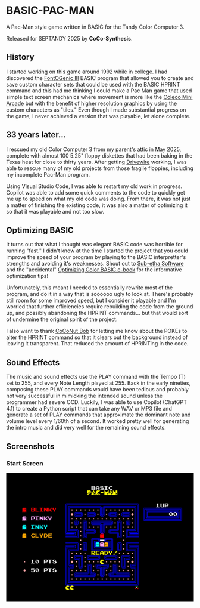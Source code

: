 # BASIC-PAC-MAN

A Pac-Man style game written in BASIC for the Tandy Color Computer 3.

Released for SEPTANDY 2025 by **CoCo-Synthesis**.

## History

I started working on this game around 1992 while in college.  I had discovered the [FontOGenic III](https://colorcomputerarchive.com/repo/Disks/Applications/Fontogenic%203%20%28Todd%20Knudsen%29%20%28Coco%203%29.zip) BASIC program that allowed you to create and save custom character sets that could be used with the BASIC HPRINT command and this had me thinking I could make a Pac Man game that used simple text screen mechanics where movement is more like the [Coleco Mini Arcade](https://itizso.itch.io/coleco-pacman) but with the benefit of higher resolution graphics by using the custom characters as "tiles." Even though I made substantial progress on the game, I never achieved a version that was playable, let alone complete.

## 33 years later...

I rescued my old Color Computer 3 from my parent's attic in May 2025, complete with almost 100 5.25" floppy diskettes that had been baking in the Texas heat for close to thirty years.  After getting [Drivewire](https://www.cocopedia.com/wiki/index.php/Getting_Started_with_DriveWire) working, I was able to rescue many of my old projects from those fragile floppies, including my incomplete Pac-Man program.

Using Visual Studio Code, I was able to restart my old work in progress.  Copilot was able to add some quick comments to the code to quickly get me up to speed on what my old code was doing.  From there, it was not just a matter of finishing the existing code, it was also a matter of optimizing it so that it was playable and not too slow.

## Optimizing BASIC

It turns out that what I thought was elegant BASIC code was horrible for running "fast."  I didn't know at the time I started the project that you could improve the speed of your program by playing to the BASIC interpretter's strengths and avoiding it's weaknesses.  Shout out to [Sub-etha Software](https://subethasoftware.com/) and the "accidental" [Optimizing Color BASIC e-book](https://colorcomputerarchive.com/repo/Documents/Books/Optimizing%20Color%20BASIC%20(Allen%20C.%20Huffman).pdf) for the informative optimization tips!

Unfortunately, this meant I needed to essentially rewrite most of the program, and do it in a way that is soooooo ugly to look at.  There's probably still room for some improved speed, but I consider it playable and I'm worried that further efficiencies require rebuilding the code from the ground up, and possibly abandoning the HPRINT commands... but that would sort of undermine the original spirit of the project. 

I also want to thank [CoCoNut Bob](https://www.youtube.com/@CoCoNutBob) for letting me know about the POKEs to alter the HPRINT command so that it clears out the background instead of leaving it transparent.  That reduced the amount of HPRINTing in the code.

## Sound Effects

The music and sound effects use the PLAY command with the Tempo (T) set to 255, and every Note Length played at 255.  Back in the early nineties, composing these PLAY commands would have been tedious and probably not very successful in mimicking the intended sound unless the programmer had severe OCD.  Luckily, I was able to use Copilot (ChatGPT 4.1) to create a Python script that can take any WAV or MP3 file and generate a set of PLAY commands that approximate the dominant note and volume level every 1/60th of a second.  It worked pretty well for generating the intro music and did very well for the remaining sound effects.

## Screenshots

### Start Screen
![Pac-Man Start Screen](Ready%20Screenshot.jpg)
